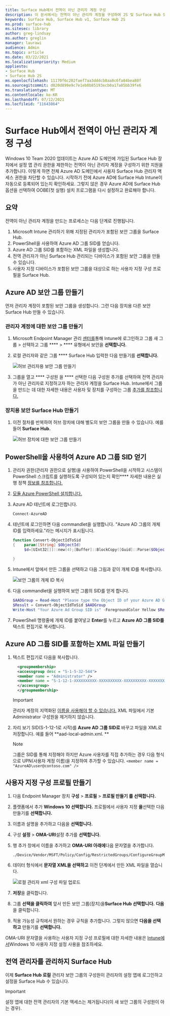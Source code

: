 ```yaml
---
title: Surface Hub에서 전역이 아닌 관리자 계정 구성
description: 이 문서에서는 전역이 아닌 관리자 계정을 구성하여 2S 및 Surface Hub Surface Hub 설명합니다.
keywords: Surface Hub, Surface Hub v1, Surface Hub 2S
ms.prod: surface-hub
ms.sitesec: library
author: greg-lindsay
ms.author: greglin
manager: laurawi
audience: Admin
ms.topic: article
ms.date: 03/22/2021
ms.localizationpriority: Medium
appliesto:
- Surface Hub
- Surface Hub 2S
ms.openlocfilehash: 11170f6c202faef7aa3dddcb8aa8c6fa84bea80f
ms.sourcegitcommit: d020d899e9c7e1eb0b85193ecb0a17a85bb39fe6
ms.translationtype: MT
ms.contentlocale: ko-KR
ms.lasthandoff: 07/12/2021
ms.locfileid: "11643864"
---
```

# <a name="configure-non-global-admin-accounts-on-surface-hub"></a>Surface Hub에서 전역이 아닌 관리자 계정 구성

Windows 10 Team 2020 업데이트는 Azure AD 도메인에 가입된 Surface Hub 장치에서 설정 앱 관리 권한을 제한하는 전역이 아닌 관리자 계정을 구성하기 위한 지원을 추가합니다. 이렇게 하면 전체 Azure AD 도메인에서 사용자 Surface Hub 관리자 액세스 권한을 차단할 수 있습니다. 시작하기 전에 Azure AD에 Surface Hub Intune이 자동으로 등록되어 있는지 확인하세요. 그렇지 않은 경우 Azure AD에 Surface Hub 옵션을 선택하여 OOBE(첫 실행) 설치 프로그램을 다시 설정하고 완료해야 합니다.

## <a name="summary"></a>요약 

전역이 아닌 관리자 계정을 만드는 프로세스는 다음 단계로 진행됩니다. 

1. Microsoft Intune 관리하기 위해 지정된 관리자가 포함된 보안 그룹을 Surface Hub.
2. PowerShell을 사용하여 Azure AD 그룹 SID를 얻습니다.
3. Azure AD 그룹 SID를 포함하는 XML 파일을 생성합니다.
4. 전역 관리자가 아닌 Surface Hub 관리되는 디바이스가 포함된 보안 그룹을 만들 수 있습니다.
5. 사용자 지정 디바이스가 포함된 보안 그룹을 대상으로 하는 사용자 지정 구성 프로필을 Surface Hub. 


## <a name="create-azure-ad-security-groups"></a>Azure AD 보안 그룹 만들기

먼저 관리자 계정이 포함된 보안 그룹을 생성합니다. 그런 다음 장치용 다른 보안 Surface Hub 만들 수 있습니다.  

### <a name="create-security-group-for-admin-accounts"></a>관리자 계정에 대한 보안 그룹 만들기

1. Microsoft Endpoint Manager 관리 [센터를](https://go.microsoft.com/fwlink/?linkid=2109431)통해 Intune에 로그인하고 그룹 새 그룹 > 선택하고 그룹 ****  >  **** 유형에서 보안을 **선택합니다.** 
2. 로컬 관리자와 같은 그룹 **** Surface Hub 입력한 다음 만들기를 **선택합니다.** 

     ![허브 관리자용 보안 그룹 만들기](images/sh-create-sec-group.png)

3. 그룹을 열고 **** 구성원 을 **** 선택한 다음 구성원 추가를 선택하여 전역 관리자가 아닌 관리자로 지정하고자 하는 관리자 계정을 Surface Hub. Intune에서 그룹을 만드는 데 대한 자세한 내용은 사용자 및 장치를 구성하는 그룹 [추가를 참조합니다.](/mem/intune/fundamentals/groups-add)

### <a name="create-security-group-for-surface-hub-devices"></a>장치용 보안 Surface Hub 만들기

1. 이전 절차를 반복하여 허브 장치에 대해 별도의 보안 그룹을 만들 수 있습니다. 예를 들어 **Surface Hub.** 

     ![허브 장치에 대한 보안 그룹 만들기](images/sh-create-sec-group-devices.png) 

## <a name="obtain-azure-ad-group-sid-using-powershell"></a>PowerShell을 사용하여 Azure AD 그룹 SID 얻기

1. 관리자 권한(관리자 권한으로 실행)을 사용하여 PowerShell을 시작하고 시스템이 PowerShell 스크립트를 실행하도록 구성되어 있는지 확인**** 자세한 내용은 실행 정책 [정보를 참조합니다.](/powershell/module/microsoft.powershell.core/about/about_execution_policies?) 
2. [모듈 Azure PowerShell 설치합니다.](/powershell/azure/install-az-ps)
3. Azure AD 테넌트에 로그인합니다.

    ```powershell
    Connect-AzureAD
    ```

4. 테넌트에 로그인하면 다음 commandlet을 실행합니다. "Azure AD 그룹의 개체 ID를 입력하세요."라는 메시지가 표시됩니다.

    ```powershell
    function Convert-ObjectIdToSid
    {    param([String] $ObjectId)   
         $d=[UInt32[]]::new(4);[Buffer]::BlockCopy([Guid]::Parse($ObjectId).ToByteArray(),0,$d,0,16);"S-1-12-1-$d".Replace(' ','-')
         
    }
    ```

5. Intune에서 앞에서 만든 그룹을 선택하고 다음 그림과 같이 개체 ID를 복사합니다. 

     ![보안 그룹의 개체 ID 복사](images/sh-objectid.png)

6. 다음 commandlet을 실행하여 보안 그룹의 SID를 얻게 합니다.

    ```powershell
    $AADGroup = Read-Host "Please type the Object ID of your Azure AD Group"
    $Result = Convert-ObjectIdToSid $AADGroup
    Write-Host "Your Azure Ad Group SID is" -ForegroundColor Yellow $Result
    ```
    
7. PowerShell 명령줄에 개체 ID를 붙여넣고 **Enter**를 누르고 **Azure AD 그룹 SID를** 텍스트 편집기로 복사합니다. 

## <a name="create-xml-file-containing-azure-ad-group-sid"></a>Azure AD 그룹 SID를 포함하는 XML 파일 만들기

1. 텍스트 편집기로 다음을 복사합니다. 

    ```xml
      <groupmembership>   
      <accessgroup desc = "S-1-5-32-544">        
      <member name = "Administrator" />        
      <member name = "S-1-12-1-XXXXXXXXXX-XXXXXXXXXX-XXXXXXXXXX-XXXXXXXXXX" />  
      </accessgroup>
      </groupmembership>
      ```
      > [!IMPORTANT]
      > 관리자 계정의 지역화된 [이름을 사용해야 할 수 있습니다.](https://social.technet.microsoft.com/wiki/contents/articles/13813.localized-names-for-administrator-account-in-windows.aspx) XML 파일에서 기본 Administrator 구성원을 제거하지 않습니다.

2. 자리 보기 SID(S-1-12-1로 시작)를 **Azure AD 그룹 SID로** 바꾸고 파일을 XML로 저장합니다. 예를 들어 **aad-local-admin.xml. ** 

      > [!NOTE]
      > 그룹은 SID를 통해 지정해야 하지만 Azure 사용자를 직접 추가하는 경우 다음 형식으로 UPN(사용자 계정 이름)을 지정하여 추가할 수 있습니다. `<member name = "AzureAD\user@contoso.com" />`

## <a name="create-custom-configuration-profile"></a>사용자 지정 구성 프로필 만들기

1. 다음 Endpoint Manager 장치 **구성**  >  **프로필**  >  **프로필 만들기 를 선택합니다.** 
2. 플랫폼에서 추가 **Windows 10 선택합니다.** 프로필에서 사용자 지정 **을**선택한 다음 만들기를 **선택합니다.**
3. 이름과 설명을 추가하고 다음을 **선택합니다.**
4. 구성 **설정**  >  **OMA-URI**설정 추가를 **선택합니다.**
5. 행 추가 창에서 이름을 추가하고     **OMA-URI 아래에**다음 문자열을 추가합니다. 

    ```OMA-URI
    ./Device/Vendor/MSFT/Policy/Config/RestrictedGroups/ConfigureGroupMembership
    ```
6. 데이터 형식에서 **문자열 XML을 선택하고** 이전 단계에서 만든 XML 파일을 열습니다. 

     ![로컬 관리자 xml 구성 파일 업로드](images/sh-local-admin-config.png)

7. **저장**을 클릭합니다.
8. 그룹 **선택을 클릭하여** 앞서 [](#create-security-group-for-surface-hub-devices) 만든 보안 그룹(장치)을**Surface Hub 선택합니다.** **다음**을 클릭합니다.
9. 적용 가능성 규칙에서 원하는 경우 규칙을 추가합니다. 그렇지 않으면 **다음을 선택하고** 만들기를 **선택합니다.**

OMA-URI 문자열을 사용하는 사용자 지정 구성 프로필에 대한 자세한 내용은 [Intune에서](/mem/intune/configuration/custom-settings-windows-10)Windows 10 사용자 지정 설정 사용을 참조하세요.


## <a name="non-global-admins-managing-surface-hub"></a>전역 관리자를 관리하지 Surface Hub

이제 **Surface Hub 로컬** 관리자 보안 그룹의 구성원이 관리자의 설정 앱에 로그인하고 설정을 Surface Hub 수 있습니다.

> [!IMPORTANT]
> 설정 앱에 대한 전역 관리자의 기본 액세스는 제거됩니다(이 새 보안 그룹의 구성원이 아는 경우).
